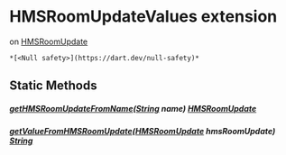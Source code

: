 


# HMSRoomUpdateValues extension
on [HMSRoomUpdate](../enum_hms_room_update/HMSRoomUpdate-class.md)







    *[<Null safety>](https://dart.dev/null-safety)*









## Static Methods

##### [getHMSRoomUpdateFromName](../enum_hms_room_update/HMSRoomUpdateValues/getHMSRoomUpdateFromName.md)([String](https://api.flutter.dev/flutter/dart-core/String-class.html) name) [HMSRoomUpdate](../enum_hms_room_update/HMSRoomUpdate-class.md)



   




##### [getValueFromHMSRoomUpdate](../enum_hms_room_update/HMSRoomUpdateValues/getValueFromHMSRoomUpdate.md)([HMSRoomUpdate](../enum_hms_room_update/HMSRoomUpdate-class.md) hmsRoomUpdate) [String](https://api.flutter.dev/flutter/dart-core/String-class.html)



   










